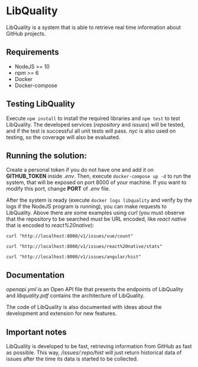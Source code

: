 # LibQuality

LibQuality is a system that is able to retrieve real time information about
GitHub projects.


## Requirements

- NodeJS >= 10
- npm >= 6
- Docker
- Docker-compose


## Testing LibQuality

Execute `npm install` to install the required libraries and `npm test` to test
LibQuality. The developed services (*repository* and *issues*) will be tested,
and if the test is successful all unit tests will pass. *nyc* is also used on
testing, so the coverage will also be evaluated.


## Running the solution:

Create a personal token if you do not have one and add it on **GITHUB_TOKEN**
inside *.env*. Then, execute `docker-compose up -d` to run the system, that will
be exposed on port 8000 of your machine. If you want to modify this port, change
**PORT** of *.env* file.

After the system is ready (execute `docker logs libquality` and verify by the
logs if the NodeJS program is running), you can make requests to LibQuality.
Above there are some examples using *curl* (you must observe that the repository
to be searched must be URL encoded, like *react native* that is encoded to
*react%20native*):

`curl "http://localhost:8000/v1/issues/vue/count"`

`curl "http://localhost:8000/v1/issues/react%20native/stats"`

`curl "http://localhost:8000/v1/issues/angular/hist"`


## Documentation

*openapi.yml* is an Open API file that presents the endpoints of LibQuality and
*libquality.pdf* contains the architecture of LibQuality.

The code of LibQuality is also documented with ideas about the development and
extension for new features.


## Important notes

LibQuality is developed to be fast, retrieving information from GitHub as fast
as possible. This way, */issues/:repo/hist* will just return historical data of
issues after the time its data is started to be collected.
